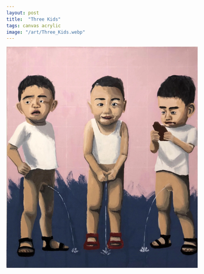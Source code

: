 ```yaml
---
layout: post
title:  "Three Kids"
tags: canvas acrylic
image: "/art/Three_Kids.webp"
---
```

![](/art/Three_Kids.webp)